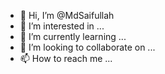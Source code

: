- 👋 Hi, I’m @MdSaifullah
- 👀 I’m interested in ...
- 🌱 I’m currently learning ...
- 💞️ I’m looking to collaborate on ...
- 📫 How to reach me ...

<!---
ohidsaiful/ohidsaiful is a ✨ special ✨ repository because its `README.md` (this file) appears on your GitHub profile.
You can click the Preview link to take a look at your changes.
--->
